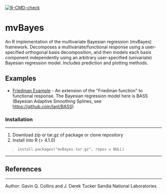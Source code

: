 [![R-CMD-check](https://https://github.com/sandialabs/mvBayesR/actions/workflows/r.yaml/badge.svg)](https://https://github.com/sandialabs/mvBayesR/actions/workflows/r.yaml)

# mvBayes

An R implementation of the multivariate Bayesian regression (mvBayes) framework. Decomposes a multivariate/functional response using a user-specified orthogonal basis decomposition, and then models each basis component independently using an arbitrary user-specified (univariate) Bayesian regression model. Includes prediction and plotting methods.


## Examples
* [Friedman Example](inst/friedman_demo.R) - An extension of the "Friedman function" to functional response. The Bayesian regression model here is BASS (Bayesian Adaptive Smoothing Splines, see https://github.com/lanl/BASS)


### Installation
------------------------------------------------------------------------------
1. Download zip or tar.gz of package or clone repository
2. Install into R (> 4.1.0)

> `install.packages("mvBayes.tar.gz", repos = NULL)`

------------------------------------------------------------------------------

## References


************

Author: Gavin Q. Collins and J. Derek Tucker
Sandia National Laboratories


